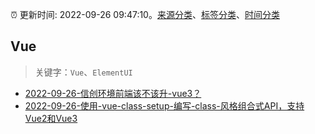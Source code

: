 :alarm_clock: 更新时间: 2022-09-26 09:47:10。[来源分类](../README.md)、[标签分类](../TAGS.md)、[时间分类](../TIMELINE.md)

## Vue


> 关键字：`Vue`、`ElementUI`



- [2022-09-26-信创环境前端该不该升-vue3？](https://www.v2ex.com/t/883077) 
- [2022-09-26-使用-vue-class-setup-编写-class-风格组合式API，支持Vue2和Vue3](https://toutiao.io/k/776yjzb) 